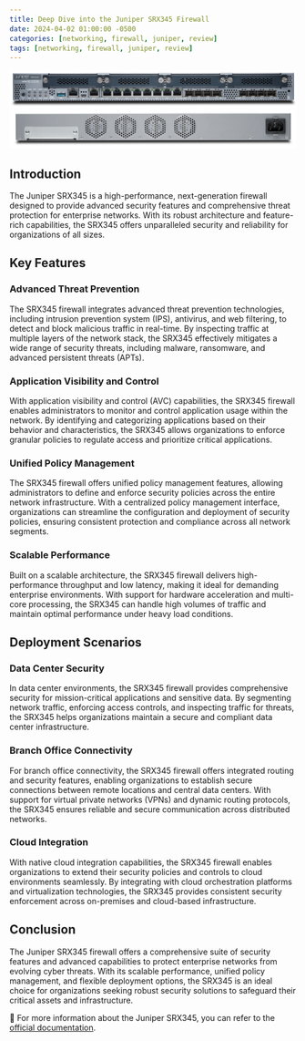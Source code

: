 ```yaml
---
title: Deep Dive into the Juniper SRX345 Firewall
date: 2024-04-02 01:00:00 -0500
categories: [networking, firewall, juniper, review]
tags: [networking, firewall, juniper, review]
---
```


![Deep Dive into the Juniper SRX345 Firewall](/assets/img/posts/2024/juniper_srx345_firewall/juniper_srx345_firewall2.jpg)
![Deep Dive into the Juniper SRX345 Firewall](/assets/img/posts/2024/juniper_srx345_firewall/juniper_srx345_firewall3.jpg)


## Introduction

The Juniper SRX345 is a high-performance, next-generation firewall designed to provide advanced security features and comprehensive threat protection for enterprise networks. With its robust architecture and feature-rich capabilities, the SRX345 offers unparalleled security and reliability for organizations of all sizes.

## Key Features

### Advanced Threat Prevention

The SRX345 firewall integrates advanced threat prevention technologies, including intrusion prevention system (IPS), antivirus, and web filtering, to detect and block malicious traffic in real-time. By inspecting traffic at multiple layers of the network stack, the SRX345 effectively mitigates a wide range of security threats, including malware, ransomware, and advanced persistent threats (APTs).

### Application Visibility and Control

With application visibility and control (AVC) capabilities, the SRX345 firewall enables administrators to monitor and control application usage within the network. By identifying and categorizing applications based on their behavior and characteristics, the SRX345 allows organizations to enforce granular policies to regulate access and prioritize critical applications.

### Unified Policy Management

The SRX345 firewall offers unified policy management features, allowing administrators to define and enforce security policies across the entire network infrastructure. With a centralized policy management interface, organizations can streamline the configuration and deployment of security policies, ensuring consistent protection and compliance across all network segments.

### Scalable Performance

Built on a scalable architecture, the SRX345 firewall delivers high-performance throughput and low latency, making it ideal for demanding enterprise environments. With support for hardware acceleration and multi-core processing, the SRX345 can handle high volumes of traffic and maintain optimal performance under heavy load conditions.

## Deployment Scenarios

### Data Center Security

In data center environments, the SRX345 firewall provides comprehensive security for mission-critical applications and sensitive data. By segmenting network traffic, enforcing access controls, and inspecting traffic for threats, the SRX345 helps organizations maintain a secure and compliant data center infrastructure.

### Branch Office Connectivity

For branch office connectivity, the SRX345 firewall offers integrated routing and security features, enabling organizations to establish secure connections between remote locations and central data centers. With support for virtual private networks (VPNs) and dynamic routing protocols, the SRX345 ensures reliable and secure communication across distributed networks.

### Cloud Integration

With native cloud integration capabilities, the SRX345 firewall enables organizations to extend their security policies and controls to cloud environments seamlessly. By integrating with cloud orchestration platforms and virtualization technologies, the SRX345 provides consistent security enforcement across on-premises and cloud-based infrastructure.

## Conclusion

The Juniper SRX345 firewall offers a comprehensive suite of security features and advanced capabilities to protect enterprise networks from evolving cyber threats. With its scalable performance, unified policy management, and flexible deployment options, the SRX345 is an ideal choice for organizations seeking robust security solutions to safeguard their critical assets and infrastructure.



📝 For more information about the Juniper SRX345, you can refer to the [official documentation](https://www.juniper.net/documentation/product/us/en/srx345/).
